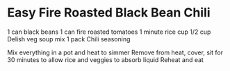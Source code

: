 # Easy Fire Roasted Black Bean Chili

1 can black beans
1 can fire roasted tomatoes 
1 minute rice cup
1/2 cup Delish veg soup mix
1 pack Chili seasoning

Mix everything in a pot and heat to simmer 
Remove from heat, cover, sit for 30 minutes to allow rice and veggies to absorb liquid 
Reheat and eat

